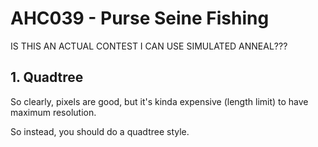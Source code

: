 # AHC039 - Purse Seine Fishing

IS THIS AN ACTUAL CONTEST I CAN USE SIMULATED ANNEAL???

## $\text{1. Quadtree}$

So clearly, pixels are good, but it's kinda expensive (length limit) to have maximum resolution.

So instead, you should do a quadtree style.
